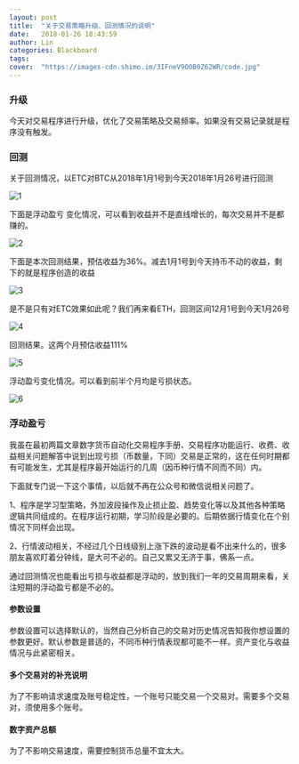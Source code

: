 ```yaml
---
layout: post
title:  "关于交易策略升级、回测情况的说明"
date:   2018-01-26 18:43:59
author: Lin
categories: Blackboard
tags:
cover:  "https://images-cdn.shimo.im/3IFneV9O0B0Z62WR/code.jpg"
---
```


### 升级

今天对交易程序进行升级，优化了交易策略及交易频率。如果没有交易记录就是程序没有触发。

### 回测

关于回测情况，以ETC对BTC从2018年1月1号到今天2018年1月26号进行回测

![1](https://i.loli.net/2019/07/22/5d348db24121a67582.png)

下面是浮动盈亏 变化情况，可以看到收益并不是直线增长的，每次交易并不是都赚的。

![2](https://i.loli.net/2019/07/22/5d348d74b3b6382541.png)

下面是本次回测结果，预估收益为36%。减去1月1号到今天持币不动的收益，剩下的就是程序创造的收益

![3](https://i.loli.net/2019/07/22/5d348d74a8e3738823.png)

是不是只有对ETC效果如此呢？我们再来看ETH，回测区间12月1号到今天1月26号

![4](https://i.loli.net/2019/07/22/5d348d74890ff22022.png)

回测结果。这两个月预估收益111%

![5](https://i.loli.net/2019/07/22/5d348d7478f1c12234.png)

浮动盈亏变化情况。可以看到前半个月均是亏损状态。

![6](https://i.loli.net/2019/07/22/5d348d749f7e145219.png)

### 浮动盈亏

我虽在最初两篇文章数字货币自动化交易程序手册、交易程序功能运行、收费、收益相关问题解答中说到出现亏损（币数量，下同）交易是正常的，这在任何时期都有可能发生，尤其是程序最开始运行的几周（因币种行情不同而不同）内。

下面就专门说一下这个事情，以后就不再在公众号和微信说相关问题了。

1、程序是学习型策略，外加波段操作及止损止盈、趋势变化等以及其他各种策略逻辑共同组成的。在程序运行初期，学习阶段是必要的。后期依据行情变化在个别情况下同样会出现。

2、行情波动相关，不经过几个日线级别上涨下跌的波动是看不出来什么的，很多朋友喜欢盯着分钟线，是大可不必的。自己又累又无济于事，佛系一点。



通过回测情况也能看出亏损与收益都是浮动的，放到我们一年的交易周期来看，关注短期的浮动盈亏都是不必的。



#### 参数设置

参数设置可以选择默认的，当然自己分析自己的交易对历史情况告知我你想设置的参数更好。默认参数是普适的，不同币种行情表现都可能不一样。资产变化与收益情况与此紧密相关。



#### 多个交易对的补充说明

为了不影响请求速度及账号稳定性，一个账号只能交易一个交易对。需要多个交易对，须使用多个账号。



#### 数字资产总额

为了不影响交易速度，需要控制货币总量不宜太大。